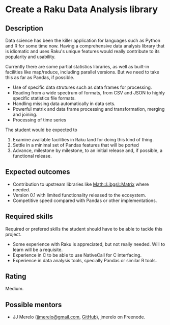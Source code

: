 Create a Raku Data Analysis library
========================

Description
-----------

Data science has been the killer application for languages such as
Python and R for some time now. Having a comprehensive data analysis
library that is idiomatic and uses Raku's unique features would really
contribute to its popularity and usability.

Currently there are some partial statistics libraries, as well as
built-in facilities like map/reduce, including parallel versions. But
we need to take this as far as Pandas, if possible.


* Use of specific data strutures such as data frames for processing.
* Reading from a wide spectrum of formats, from CSV and JSON to
  highly specific statistics file formats.
* Handling missing data automatically in data sets.
* Powerful matrix and data frame processing and transformation,
  merging and joining.
* Processing of time series

The student would be expected to

1. Examine available facilities in Raku land for doing this kind of
   thing.
2. Settle in a minimal set of Pandas features that will be ported
3. Advance, milestone by milestone, to an initial release and, if
   possible, a functional release.

Expected outcomes
-----------------

* Contribution to upstream libraries
  like
  [Math::Libgsl::Matrix](https://github.com/frithnanth/raku-Math-Libgsl-Matrix) where needed.
* Version 0.1 with limited functionality released to the ecosystem.
* Competitive speed compared with Pandas or other implementations.


Required skills
---------------

Required or prefered skills the student should have to be able to
tackle this project.

* Some experience with Raku is appreciated, but not really
  needed. Will to learn will be a requisite.
* Experience in C to be able to use NativeCall for C interfacing.
* Experience in data analysis tools, specially Pandas or similar R tools.


Rating
------

Medium.


Possible mentors
----------------

- JJ Merelo (jjmerelo@gmail.com, [GitHub](https://github.com/JJ)),
  jmerelo on Freenode.


